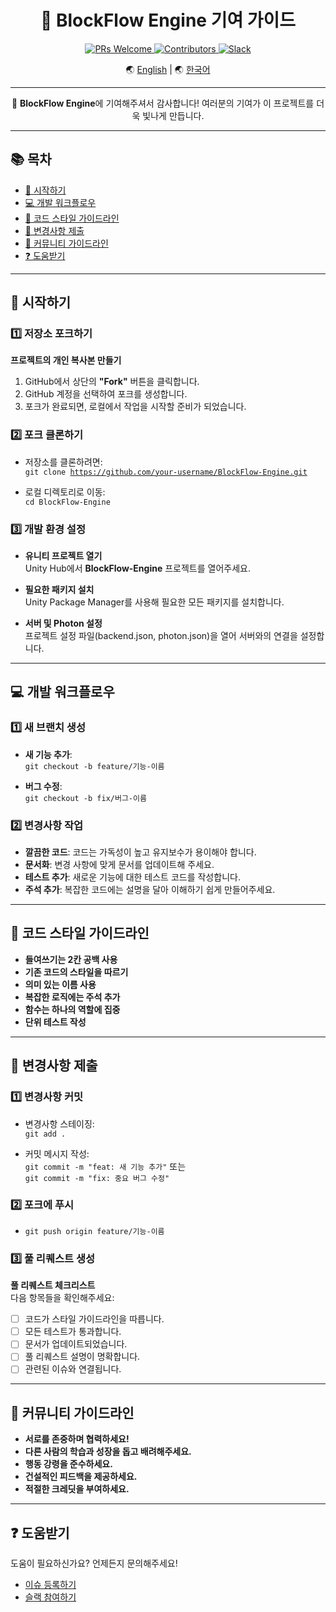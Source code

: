 <div align="center">
  <!-- 배너 -->
  <h1>🔧 <strong>BlockFlow Engine</strong> 기여 가이드</h1>
  <p>
    <a href="http://makeapullrequest.com">
      <img src="https://img.shields.io/badge/PRs-welcome-brightgreen.svg?style=flat-square" alt="PRs Welcome"/>
    </a>
    <a href="https://github.com/BlockFlow/Engine/graphs/contributors">
      <img src="https://img.shields.io/github/contributors/BlockFlow/Engine.svg?style=flat-square" alt="Contributors"/>
    </a>
    <a href="https://join.slack.com/t/pulsewavestudios/shared_invite/zt-2v3951tau-yC3V494lZKfkN8x0MxZuvg">
      <img src="https://img.shields.io/badge/Join-Slack-blue.svg?style=flat-square&logo=slack" alt="Slack"/>
    </a>
  </p>
  <p>🌏 <a href="./CONTRIBUTING.en.md">English</a> | 🌏 <a href="#-시작하기">한국어</a></p>
</div>

<hr>

<p align="center">
  🎉 <strong>BlockFlow Engine</strong>에 기여해주셔서 감사합니다! 여러분의 기여가 이 프로젝트를 더욱 빛나게 만듭니다.
</p>

<hr>

## 📚 목차
<ul>
  <li><a href="#-시작하기">🚀 시작하기</a></li>
  <li><a href="#-개발-워크플로우">💻 개발 워크플로우</a></li>
  <li><a href="#-코드-스타일-가이드라인">📝 코드 스타일 가이드라인</a></li>
  <li><a href="#-변경사항-제출">📮 변경사항 제출</a></li>
  <li><a href="#-커뮤니티-가이드라인">🤝 커뮤니티 가이드라인</a></li>
  <li><a href="#-도움받기">❓ 도움받기</a></li>
</ul>

<hr>

## 🚀 시작하기

### 1️⃣ 저장소 포크하기
**프로젝트의 개인 복사본 만들기**

1. GitHub에서 상단의 **"Fork"** 버튼을 클릭합니다.
2. GitHub 계정을 선택하여 포크를 생성합니다.
3. 포크가 완료되면, 로컬에서 작업을 시작할 준비가 되었습니다.

### 2️⃣ 포크 클론하기

- 저장소를 클론하려면:  
  <code>git clone https://github.com/your-username/BlockFlow-Engine.git</code>
  
- 로컬 디렉토리로 이동:  
  <code>cd BlockFlow-Engine</code>

### 3️⃣ 개발 환경 설정

- **유니티 프로젝트 열기**  
  Unity Hub에서 **BlockFlow-Engine** 프로젝트를 열어주세요.
  
- **필요한 패키지 설치**  
  Unity Package Manager를 사용해 필요한 모든 패키지를 설치합니다.
  
- **서버 및 Photon 설정**  
  프로젝트 설정 파일(backend.json, photon.json)을 열어 서버와의 연결을 설정합니다.

<hr>

## 💻 개발 워크플로우

### 1️⃣ 새 브랜치 생성
- **새 기능 추가**:  
  <code>git checkout -b feature/기능-이름</code>
  
- **버그 수정**:  
  <code>git checkout -b fix/버그-이름</code>

### 2️⃣ 변경사항 작업
- **깔끔한 코드**: 코드는 가독성이 높고 유지보수가 용이해야 합니다.
- **문서화**: 변경 사항에 맞게 문서를 업데이트해 주세요.
- **테스트 추가**: 새로운 기능에 대한 테스트 코드를 작성합니다.
- **주석 추가**: 복잡한 코드에는 설명을 달아 이해하기 쉽게 만들어주세요.

<hr>

## 📝 코드 스타일 가이드라인

- **들여쓰기는 2칸 공백 사용**
- **기존 코드의 스타일을 따르기**
- **의미 있는 이름 사용**
- **복잡한 로직에는 주석 추가**
- **함수는 하나의 역할에 집중**
- **단위 테스트 작성**

<hr>

## 📮 변경사항 제출

### 1️⃣ 변경사항 커밋
- 변경사항 스테이징:  
  <code>git add .</code>
  
- 커밋 메시지 작성:  
  <code>git commit -m "feat: 새 기능 추가"</code> 또는  
  <code>git commit -m "fix: 중요 버그 수정"</code>

### 2️⃣ 포크에 푸시
- <code>git push origin feature/기능-이름</code>

### 3️⃣ 풀 리퀘스트 생성

**풀 리퀘스트 체크리스트**  
다음 항목들을 확인해주세요:

- [ ] 코드가 스타일 가이드라인을 따릅니다.
- [ ] 모든 테스트가 통과합니다.
- [ ] 문서가 업데이트되었습니다.
- [ ] 풀 리퀘스트 설명이 명확합니다.
- [ ] 관련된 이슈와 연결됩니다.

<hr>

## 🤝 커뮤니티 가이드라인

- **서로를 존중하며 협력하세요!**
- **다른 사람의 학습과 성장을 돕고 배려해주세요.**
- **행동 강령을 준수하세요.**
- **건설적인 피드백을 제공하세요.**
- **적절한 크레딧을 부여하세요.**

<hr>

## ❓ 도움받기

도움이 필요하신가요? 언제든지 문의해주세요!

- [이슈 등록하기](https://github.com/BlockFlow/Engine/issues/new)
- [슬랙 참여하기](https://join.slack.com/t/pulsewavestudios/shared_invite/zt-2v3951tau-yC3V494lZKfkN8x0MxZuvg)
